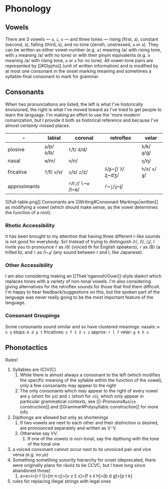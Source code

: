 # Phonology
## Vowels
There are 3 vowels — `a`, `i`, `o` — and three tones — rising (first, `á`), constant (second, `ā`), falling (third, `à`), and no tone (zeroth, unstressed, `a` or `ȧ`). They can be written as either vowel-number (e.g. `a1` meaning /a/ with rising tone, with `a` meaning /a/ with no tone) or with their pinyin equivalents (e.g. `á` meaning /a/ with rising tone, `ȧ` or `a` for no tone).
All vowel-tone pairs are represented by [[#Glyphs]] (unit of written information) and is modified by at most one consonant in the onset marking meaning and sometimes a syllable-final consonant to mark for grammar.

## Consonants
When two pronunciations are listed, the left is what I've historically envisioned, the right is what I've moved toward as I've tried to get people to learn the language. I'm making an effort to use the 'more modern' romanization, but I provide it both as historical reference and because I've almost certainly missed places.

| \-           | labial        | coronal                | retroflex          | velar         |
| ------------ | ------------- | ---------------------- | ------------------ | ------------- |
| plosive      | `p`/p/ `b`/b/ | `t`/t/ `d`/d/          |                    | `k`/k/ `g`/g/ |
| nasal        | `m`/m/        | `n`/n/                 |                    | `ŋ`/ŋ/        |
| fricative    | `f`/f/ `v`/v/ | `s`/s/ `z`/z/          | `š`/ʂ~ʃ/ `ž`/ʐ~dʒ/ | `h`/x/ `x`/ɣ/ |
| approximants |               | `r`/r,ɾ/ `l`~`w` /l~ʋ/ | `ř`~`j`/ɻ~j/       |               |

![[full-table.png]]
Consonants are [[Writing#Consonant Markings|written]] as modifying a vowel (which should make sense, as the vowel determines the function of a root). 

### Rhotic Accessibility
It has been brought to my attention that having three different r-like sounds is not good for everybody. So! Instead of trying to distinguish /r/, /l/, /ɻ/, I invite you to pronounce `ř` as /ð/ (voiced th for English speakers), `r` as /B/ (a trilled b), and `l` as /l~ɻ/ (any sound between r and l, like Japanese).

### Other Accessibility
I am also considering making an [[Thek'nganosh/Ouwi]]-style dialect which replaces tones with a variety of non-tonal vowels. I'm also considering giving alternatives for the retroflex sounds for those that find them difficult. I'm happy to hear feedback/suggestions on this, but the spoken part of the language was never really going to be the most important feature of the language. 

### Consonant Groupings
Some consonants sound similar and so have clustered meanings:
nasals: `m n ŋ`
stops: `b d p t`
fricatives: `s f š ž v z`
approx: `r l ř`
velar: `g k h x`

## Phonotactics
Rules!
1. Syllables are (C)V(C)
	1. While there is almost always a consonant to the left (which modifies the specific meaning of the syllable within the function of the vowel), only a few consonants may appear to the right
	2. The only consonants which may appear to the right of every vowel are `p` (short for `pò`) and `z` (short for `zò`), which only appear in particular grammatical contexts, see [[ì-Pronouns#`pò`/`zò` construction]] and [[Grammar#Polysyllabic construction]] for more info
2. Dipthongs are allowed but only as shortenings
	1. If two vowels are next to each other and their distinction is desired, are pronounced separately and written as V`'`V.
	2. Otherwise say VV.
		1. If one of the vowels is non-tonal, say the dipthong with the tone of the tonal one
3. a voiced consonant cannot occur next to its unvoiced pair and vice versa (e.g. no `pb`)
4. Something something sonority hierarchy for onset (deprecated, there were originally plans for rāvòz to be CCVC, but I have long since abandoned those)
	1. a>e>i>[r ř l]>[m n ŋ]>[v z ž x]>[f s š h]>[b d g]>[p t k]
5. rules for replacing illegal strings with legal ones